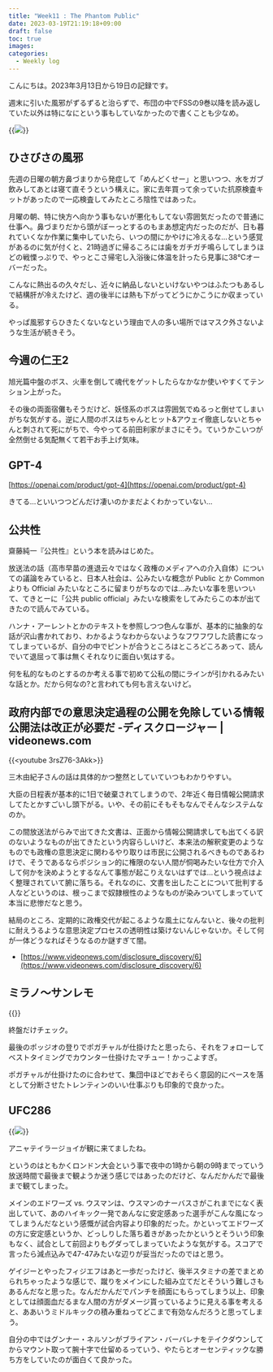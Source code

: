 ```yaml
---
title: "Week11 : The Phantom Public"
date: 2023-03-19T21:19:18+09:00
draft: false
toc: true
images:
categories:
  - Weekly log
---
```


こんにちは。2023年3月13日から19日の記録です。

週末に引いた風邪がずるずると治らずで、布団の中でFSSの9巻以降を読み返していた以外は特になにという事もしていなかったので書くことも少なめ。

{{<image src="/images/images/230314.webp">}}


<!--more-->

## ひさびさの風邪

先週の日曜の朝方鼻づまりから発症して「めんどくせー」と思いつつ、水をガブ飲みしてあとは寝て直そうという構えに。家に去年買って余っていた抗原検査キットがあったので一応検査してみたところ陰性ではあった。

月曜の朝、特に快方へ向かう事もないが悪化もしてない雰囲気だったので普通に仕事へ。鼻づまりだから頭がぼーっとするのもまあ想定内だったのだが、日も暮れていくなか作業に集中していたら、いつの間にかやけに冷えるな…という感覚があるのに気が付くと、21時過ぎに帰るころには歯をガチガチ鳴らしてしまうほどの戦慄っぷりで、やっとこさ帰宅し入浴後に体温を計ったら見事に38℃オーバーだった。

こんなに熱出るの久々だし、近々に納品しないといけないやつはふたつもあるしで結構肝が冷えたけど、週の後半には熱も下がってどうにかこうにか収まっている。

やっぱ風邪すらひきたくないなという理由で人の多い場所ではマスク外さないような生活が続きそう。

## 今週の仁王2

旭光篇中盤のボス、火車を倒して魂代をゲットしたらなかなか使いやすくてテンション上がった。

その後の両面宿儺もそうだけど、妖怪系のボスは雰囲気でぬるっと倒せてしまいがちな気がする。逆に人間のボスはちゃんとヒット&アウェイ徹底しないとちゃんと刺されて死にがちで、今やってる前田利家がまさにそう。ていうかこいつが全然倒せる気配無くて若干お手上げ気味。

## GPT-4

[https://openai.com/product/gpt-4](https://openai.com/product/gpt-4)

きてる…といいつつどんだけ凄いのかまだよくわかっていない…

## 公共性

齋藤純一『公共性』という本を読みはじめた。

放送法の話（高市早苗の進退云々ではなく政権のメディアへの介入自体）についての議論をみていると、日本人社会は、公みたいな概念が Public とか Common  よりも Official みたいなところに留まりがちなのでは…みたいな事を思いついて、てきとーに「公共 public official」みたいな検索をしてみたらこの本が出てきたので読んでみている。

ハンナ・アーレントとかのテキストを参照しつつ色んな事が、基本的に抽象的な話が沢山書かれており、わかるようなわからないようなフワフワした読書になってしまっているが、自分の中でピントが合うところはところどころあって、読んでいて退屈って事は無くそれなりに面白い気はする。

何を私的なものとするのか考える事で初めて公私の間にラインが引かれるみたいな話とか。だから何なの?と言われても何も言えないけど。

## 政府内部での意思決定過程の公開を免除している情報公開法は改正が必要だ -ディスクロージャー | videonews.com

{{<youtube 3rsZ76-3Akk>}}

三木由紀子さんの話は具体的かつ整然としていていつもわかりやすい。

大臣の日程表が基本的に1日で破棄されてしまうので、2年近く毎日情報公開請求してたとかすごいし頭下がる。いや、その前にそもそもなんでそんなシステムなのか。

この間放送法がらみで出てきた文書は、正面から情報公開請求しても出てくる訳のないようなものが出てきたという内容らしいけど、本来法の解釈変更のようなものでも政権の意思決定に関わるやり取りは市民に公開されるべきものであるわけで、そうであるならポジション的に権限のない人間が恫喝みたいな仕方で介入して何かを決めようとするなんて事態が起こりえないはずでは…という視点はよく整理されていて腑に落ちる。それなのに、文書を出したことについて批判する人などというのは、根っこまで奴隷根性のようなものが染みついてしまっていて本当に悲惨だなと思う。

結局のところ、定期的に政権交代が起こるような風土になんないと、後々の批判に耐えうるような意思決定プロセスの透明性は築けないんじゃないか。そして何が一体どうなればそうなるのか謎すぎて闇。

- [https://www.videonews.com/disclosure_discovery/6](https://www.videonews.com/disclosure_discovery/6)

## ミラノ～サンレモ

{{<youtube GakGl8ITN6o>}}

終盤だけチェック。

最後のポッジオの登りでポガチャルが仕掛けたと思ったら、それをフォローしてベストタイミングでカウンター仕掛けたマチュー！かっこよすぎ。

ポガチャルが仕掛けたのに合わせて、集団中ほどでおそらく意図的にペースを落として分断させたトレンティンのいい仕事ぶりも印象的で良かった。

## UFC286

{{<image src="/images/2023/0319_ufc286.webp">}}

アニャテイラージョイが観に来てましたね。

というのはともかくロンドン大会という事で夜中の1時から朝の9時までっていう放送時間で最後まで観ようか迷う感じではあったのだけど、なんだかんだで最後まで観てしまった。

メインのエドワーズ vs. ウスマンは、ウスマンのナーバスさがこれまでになく表出していて、あのハイキック一発であんなに安定感あった選手がこんな風になってしまうんだなという感慨が試合内容より印象的だった。かといってエドワーズの方に安定感というか、どっしりした落ち着きがあったかというとそういう印象もなく、試合として前回よりもグダってしまっていたような気がする。スコアで言ったら減点込みで47-47みたいな辺りが妥当だったのではと思う。

ゲイジーとやったフィジエフはあと一歩だったけど、後半スタミナの差でまとめられちゃったような感じで、蹴りをメインにした組み立てだとそういう難しさもあるんだなと思った。なんだかんだでパンチを顔面にもらってしまう以上、印象としては顔面血だるまな人間の方がダメージ貰っているように見える事を考えると、ああいうミドルキックの積み重ねってどこまで有効なんだろうと思ってしまう。

自分の中ではグンナー・ネルソンがブライアン・バーバレナをテイクダウンしてからマウント取って腕十字で仕留めるっていう、やたらとオーセンティックな勝ち方をしていたのが面白くて良かった。